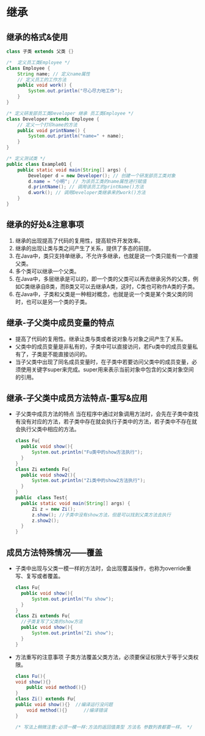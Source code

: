 # 继承

## 继承的格式&使用

```java
class 子类 extends 父类 {}

/*  定义员工类Employee */
class Employee {
	String name; // 定义name属性
	// 定义员工的工作方法
	public void work() {
		System.out.println("尽心尽力地工作");
	}
}

/* 定义研发部员工类Developer 继承 员工类Employee */
class Developer extends Employee {
	// 定义一个打印name的方法
	public void printName() {
		System.out.println("name=" + name);
	}
}

/* 定义测试类 */
public class Example01 {
	public static void main(String[] args) {
		Developer d = new Developer(); // 创建一个研发部员工类对象
		d.name = "小明"; // 为该员工类的name属性进行赋值
		d.printName(); // 调用该员工的printName()方法
		d.work(); // 调用Developer类继承来的work()方法
	}
}
```

## 继承的好处&注意事项

1. 继承的出现提高了代码的复用性，提高软件开发效率。
2. 继承的出现让类与类之间产生了关系，提供了多态的前提。
3. 在Java中，类只支持单继承，不允许多继承，也就是说一个类只能有一个直接父类。
4. 多个类可以继承一个父类。
5. 在Java中，多层继承是可以的，即一个类的父类可以再去继承另外的父类，例如C类继承自B类，而B类又可以去继承A类，这时，C类也可称作A类的子类。
6. 在Java中，子类和父类是一种相对概念，也就是说一个类是某个类父类的同时，也可以是另一个类的子类。

## 继承-子父类中成员变量的特点

- 提高了代码的复用性。继承让类与类或者说对象与对象之间产生了关系。
- 父类中的成员变量是非私有的，子类中可以直接访问，若Fu类中的成员变量私有了，子类是不能直接访问的。
- 当子父类中出现了同名成员变量时，在子类中若要访问父类中的成员变量，必须使用关键字super来完成。super用来表示当前对象中包含的父类对象空间的引用。

## 继承-子父类中成员方法特点-重写&应用

- 子父类中成员方法的特点 当在程序中通过对象调用方法时，会先在子类中查找有没有对应的方法，若子类中存在就会执行子类中的方法，若子类中不存在就会执行父类中相应的方法。

  ```java
  class Fu{
  	public void show(){
  		System.out.println("Fu类中的show方法执行");
  	}
  }
  class Zi extends Fu{
  	public void show2(){
  		System.out.println("Zi类中的show2方法执行");
  	}
  }
  public  class Test{
  	public static void main(String[] args) {
  		Zi z = new Zi();
  		z.show(); //子类中没有show方法，但是可以找到父类方法去执行
  		z.show2();
  	}
  }
  ```

## 成员方法特殊情况——覆盖

- 子类中出现与父类一模一样的方法时，会出现覆盖操作，也称为override重写、复写或者覆盖。

  ```java
  class Fu{
  	public void show(){
  		System.out.println("Fu show");
  	}
  }
  class Zi extends Fu{
  	//子类复写了父类的show方法
  	public void show(){
  		System.out.println("Zi show");
  	}
  }
  ```

- 方法重写的注意事项
  子类方法覆盖父类方法，必须要保证权限大于等于父类权限。

  ```java
  class Fu(){	
  void show(){}
      public void method(){}
  }
  class Zi() extends Fu{
  public void show(){}  //编译运行没问题
      void method(){}      //编译错误
  }
  
  /* 写法上稍微注意:必须一模一样:方法的返回值类型 方法名 参数列表都要一样。 */
  ```

